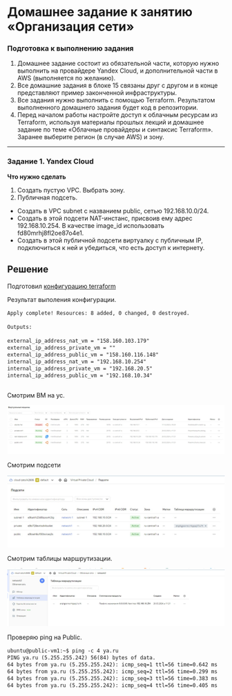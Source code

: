# Домашнее задание к занятию «Организация сети»

### Подготовка к выполнению задания

1. Домашнее задание состоит из обязательной части, которую нужно выполнить на провайдере Yandex Cloud, и дополнительной части в AWS (выполняется по желанию). 
2. Все домашние задания в блоке 15 связаны друг с другом и в конце представляют пример законченной инфраструктуры.  
3. Все задания нужно выполнить с помощью Terraform. Результатом выполненного домашнего задания будет код в репозитории. 
4. Перед началом работы настройте доступ к облачным ресурсам из Terraform, используя материалы прошлых лекций и домашнее задание по теме «Облачные провайдеры и синтаксис Terraform». Заранее выберите регион (в случае AWS) и зону.

---
### Задание 1. Yandex Cloud 

**Что нужно сделать**

1. Создать пустую VPC. Выбрать зону.
2. Публичная подсеть.

 - Создать в VPC subnet с названием public, сетью 192.168.10.0/24.
 - Создать в этой подсети NAT-инстанс, присвоив ему адрес 192.168.10.254. В качестве image_id использовать fd80mrhj8fl2oe87o4e1.
 - Создать в этой публичной подсети виртуалку с публичным IP, подключиться к ней и убедиться, что есть доступ к интернету.  

## Решение

Подготовил [конфигурацию terraform](https://github.com/zatulik2606/ycnet/tree/main/terraform)

Результат выполения конфигурации.

~~~
Apply complete! Resources: 8 added, 0 changed, 0 destroyed.

Outputs:

external_ip_address_nat_vm = "158.160.103.179"
external_ip_address_private_vm = ""
external_ip_address_public_vm = "158.160.116.148"
internal_ip_address_nat_vm = "192.168.10.254"
internal_ip_address_private_vm = "192.168.20.5"
internal_ip_address_public_vm = "192.168.10.34"


~~~

Смотрим ВМ на ус.

![ВМ](https://github.com/zatulik2606/ycnet/blob/main/VM.jpg)


Смотрим подсети

![Подсети](https://github.com/zatulik2606/ycnet/blob/main/subnetwork.jpg)


Смотрим таблицы маршрутизации.

![Таблицы](https://github.com/zatulik2606/ycnet/blob/main/tableroute.jpg)



Проверяю ping на Public.

~~~
ubuntu@public-vm1:~$ ping -c 4 ya.ru
PING ya.ru (5.255.255.242) 56(84) bytes of data.
64 bytes from ya.ru (5.255.255.242): icmp_seq=1 ttl=56 time=0.642 ms
64 bytes from ya.ru (5.255.255.242): icmp_seq=2 ttl=56 time=0.299 ms
64 bytes from ya.ru (5.255.255.242): icmp_seq=3 ttl=56 time=0.383 ms
64 bytes from ya.ru (5.255.255.242): icmp_seq=4 ttl=56 time=0.405 ms

~~~
